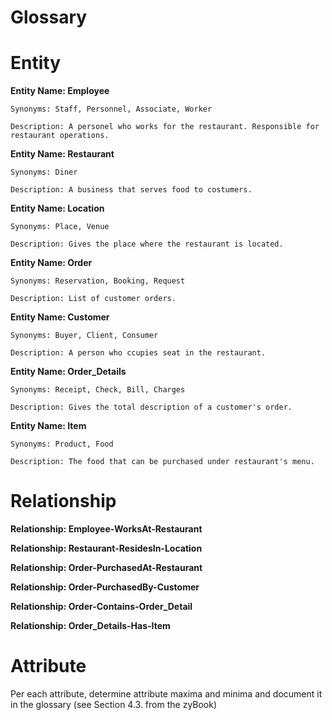 # Glossary

# Entity

**Entity Name: Employee**
    
    Synonyms: Staff, Personnel, Associate, Worker
    
    Description: A personel who works for the restaurant. Responsible for restaurant operations.
    
**Entity Name: Restaurant**
    
    Synonyms: Diner
    
    Description: A business that serves food to costumers.
 
**Entity Name: Location**
    
    Synonyms: Place, Venue
    
    Description: Gives the place where the restaurant is located.
    
**Entity Name: Order**

    Synonyms: Reservation, Booking, Request
    
    Description: List of customer orders.
    
**Entity Name: Customer**

    Synonyms: Buyer, Client, Consumer
    
    Description: A person who ccupies seat in the restaurant.
    
**Entity Name: Order_Details**

    Synonyms: Receipt, Check, Bill, Charges
    
    Description: Gives the total description of a customer's order.
    
**Entity Name: Item**

    Synonyms: Product, Food
    
    Description: The food that can be purchased under restaurant's menu.

# Relationship

**Relationship: Employee-WorksAt-Restaurant**

**Relationship: Restaurant-ResidesIn-Location**

**Relationship: Order-PurchasedAt-Restaurant**

**Relationship: Order-PurchasedBy-Customer**

**Relationship: Order-Contains-Order_Detail**

**Relationship: Order_Details-Has-Item**

# Attribute
Per each attribute, determine attribute maxima and minima and document it in the glossary (see Section 4.3. from the zyBook)
